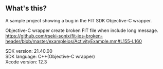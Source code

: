 ## What's this?
A sample project showing a bug in the FIT SDK Objective-C wrapper.

Objective-C wrapper create broken FIT file when include long message.  
https://github.com/rseki-sonix/fit-ios-broken-header/blob/master/exampleios/ActivityExample.mm#L155-L160

SDK version: 21.40.00  
SDK language: C++(Objective-C wrapper)  
Xcode version: 12.3
